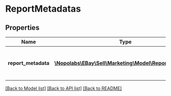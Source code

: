 # ReportMetadatas

## Properties
Name | Type | Description | Notes
------------ | ------------- | ------------- | -------------
**report_metadata** | [**\Nopolabs\EBay\Sell\Marketing\Model\ReportMetadata[]**](ReportMetadata.md) | A list of the metadata for the associated report type. | [optional] 

[[Back to Model list]](../README.md#documentation-for-models) [[Back to API list]](../README.md#documentation-for-api-endpoints) [[Back to README]](../README.md)


